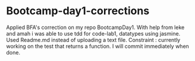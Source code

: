 # Bootcamp-day1-corrections
Applied BFA's correction on my repo BootcampDay1.
With help from leke and amah i was able to use tdd for code-lab1, datatypes using jasmine.
Used Readme.md instead of uploading a text file.
Constraint : currently working on the test that returns a function. I will commit immediately when done.
